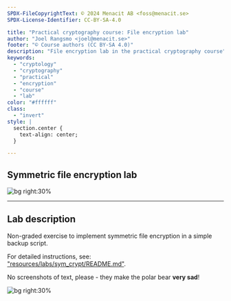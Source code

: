 ```yaml
---
SPDX-FileCopyrightText: © 2024 Menacit AB <foss@menacit.se>
SPDX-License-Identifier: CC-BY-SA-4.0

title: "Practical cryptography course: File encryption lab"
author: "Joel Rangsmo <joel@menacit.se>"
footer: "© Course authors (CC BY-SA 4.0)"
description: "File encryption lab in the practical cryptography course"
keywords:
  - "cryptology"
  - "cryptography"
  - "practical"
  - "encryption"
  - "course"
  - "lab"
color: "#ffffff"
class:
  - "invert"
style: |
  section.center {
    text-align: center;
  }

---
```

<!-- _footer: "%ATTRIBUTION_PREFIX% William Warby (CC BY 2.0)" -->
## Symmetric file encryption lab

![bg right:30%](images/04-bear.jpg)

---
<!-- _footer: "%ATTRIBUTION_PREFIX% William Warby (CC BY 2.0)" -->
## Lab description
Non-graded exercise to implement symmetric file encryption in a simple backup script.
  
For detailed instructions, see:  
["resources/labs/sym\_crypt/README.md"](%RESOURCES_ARCHIVE%).  
  
No screenshots of text, please - they make the polar bear **very sad**!

![bg right:30%](images/04-bear.jpg)
